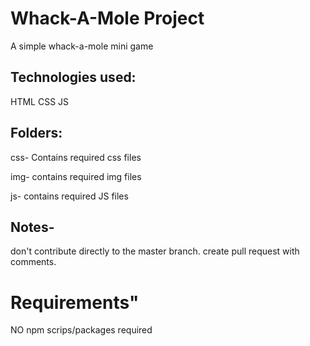 # Whack-A-Mole Project
            
A simple whack-a-mole mini game

## Technologies used:

HTML
CSS
JS

## Folders:
css- 
    Contains required css files
    
img-
    contains required img files
    
js-
    contains required JS files

## Notes-
    
don't contribute directly to the master branch.
create pull request with comments.


# Requirements"

NO npm scrips/packages required